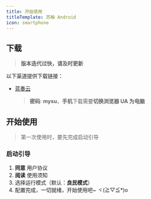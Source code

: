 ```yaml
---
title: 开始使用
titleTemplate: 苏柚 Android
icon: smartphone
---
```


## 下载

> **版本迭代过快，请及时更新**

以下渠道提供下载链接：

- [蓝奏云](https://ling-yi2333.lanzouw.com/b00176w8ef)
  <Linkcard url="https://ling-yi2333.lanzouw.com/b00176w8ef" title="蓝奏云" description="苏柚的蓝奏云页面" logo="https://raw.gitcode.com/YumeYuka/pic/raw/main/20250519213318280.png"/>
  > **密码**: **mysu**，**手机**下载需要**切换浏览器 UA 为电脑**

## 开始使用

> 第一次使用时，要先完成启动引导

### 启动引导

1. **同意** 用户协议
2. **阅读** 使用须知
3. 选择运行模式（默认：**良民模式**）
4. 配置完成，一切就绪，开始使用吧~ ヾ(≧▽≦\*)o
